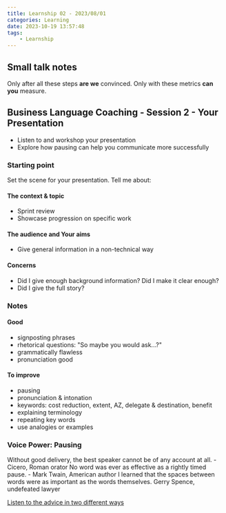 ```yaml
---
title: Learnship 02 - 2023/08/01
categories: Learning
date: 2023-10-19 13:57:48
tags:
    - Learnship
---
```


## Small talk notes

Only after all these steps **are we** convinced.
Only with these metrics **can you** measure.

## Business Language Coaching - Session 2 - Your Presentation

* Listen to and workshop your presentation
* Explore how pausing can help you communicate more successfully

### Starting point

Set the scene for your presentation. Tell me about:

#### The context & topic

* Sprint review
* Showcase progression on specific work

#### The audience and Your aims

* Give general information in a non-technical way

#### Concerns

* Did I give enough background information? Did I make it clear enough?
* Did I give the full story?

### Notes

#### Good

* signposting phrases
* rhetorical questions: "So maybe you would ask...?"
* grammatically flawless
* pronunciation good

#### To improve

* pausing
* pronunciation & intonation
* keywords: cost reduction, extent, AZ, delegate & destination, benefit
* explaining terminology
* repeating key words
* use analogies or examples

### Voice Power: Pausing

Without good delivery, the best speaker cannot be of any account at all. - Cicero, Roman orator
No word was ever as effective as a rightly timed pause. - Mark Twain, American author
I learned that the spaces between words were as important as the words themselves. Gerry Spence, undefeated lawyer

[Listen to the advice in two different ways](https://tms.learnship.com/session/show?id=8024300)
